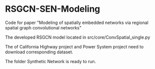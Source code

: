 # RSGCN-SEN-Modeling
Code for paper "Modeling of spatially embedded networks via regional spatial graph convolutional networks"

The developed RSGCN model located in src/core/ConvSpatial_single.py

The of California Highway project and Power System project need to download corresponding dataset.

The folder Synthetic Network is ready to run.
